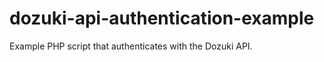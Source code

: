 dozuki-api-authentication-example
=================================

Example PHP script that authenticates with the Dozuki API.
